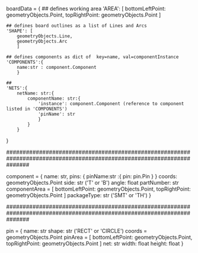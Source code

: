 boardData = {
    ## defines working area
    'AREA': [
        bottomLeftPoint: geometryObjects.Point, 
        topRightPoint: geometryObjects.Point
        ] 

    ## defines board outlines as a list of Lines and Arcs 
    'SHAPE': [
        geometryObjects.Line,
        geometryObjects.Arc
        ]

    ## defines components as dict of  key=name, val=componentInstance
    'COMPONENTS':{
        name:str : component.Component
        }

    ##
    'NETS':{
        netName: str:{
            componentName: str:{
                'instance': component.Component (reference to component listed in 'COMPONENTS')
                'pinName': str
                }
            }
        }

}

#######################################################################################################################

component = {
    name: str,
    pins: {
        pinName:str :{
            pin: pin.Pin
        }
    }
    coords: geometryObjects.Point
    side: str ('T' or 'B')
    angle: float
    partNumber: str
    componentArea = [
        bottomLeftPoint: geometryObjects.Point, 
        topRightPoint: geometryObjects.Point
    ]
    packageType: str ('SMT' or 'TH')
}

#######################################################################################################################

pin = {
    name: str
    shape: str ('RECT' or 'CIRCLE')
    coords = geometryObjects.Point
    pinArea = [
        bottomLeftPoint: geometryObjects.Point, 
        topRightPoint: geometryObjects.Point
    ]
    net: str
    width: float
    height: float
}